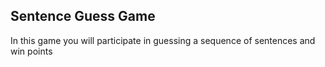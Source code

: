 ##  Sentence Guess Game 

In this game you will participate in guessing a sequence of sentences and win points